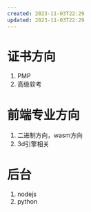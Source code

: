 ```yaml
---
created: 2023-11-03T22:29
updated: 2023-11-03T22:29
---
```

# 证书方向
1. PMP
2. 高级软考

# 前端专业方向
1. 二进制方向，wasm方向
2. 3d引擎相关

# 后台
1. nodejs
2. python
